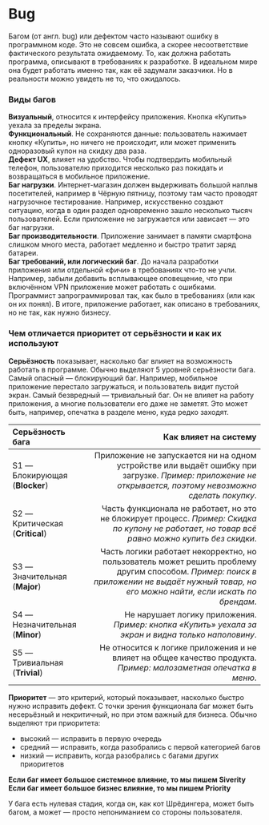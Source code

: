 # Bug
Багом (от англ. bug) или дефектом часто называют ошибку в программном коде. Это не совсем ошибка, а скорее несоответствие фактического результата ожидаемому. То, как должна работать программа, описывают в требованиях к разработке. В идеальном мире она будет работать именно так, как её задумали заказчики. Но в реальности можно увидеть не то, что ожидалось.   
###  Виды багов  
**Визуальный**, относится к интерфейсу приложения. Кнопка «Купить» уехала за пределы экрана.   
**Функциональный**. Не сохраняются данные: пользователь нажимает кнопку «Купить», но ничего не происходит, или может применить одноразовый купон на скидку два раза.  
**Дефект UX**, влияет на удобство. Чтобы подтвердить мобильный телефон, пользователю приходится несколько раз покидать и возвращаться в мобильное приложение.   
**Баг нагрузки**. Интернет-магазин должен выдерживать большой наплыв посетителей, например в Чёрную пятницу, поэтому там часто проводят нагрузочное тестирование. Например, искусственно создают ситуацию, когда в один раздел одновременно зашло несколько тысяч пользователей. Если приложение не загружается или зависает — это баг нагрузки.    
**Баг производительности**. Приложение занимает в памяти смартфона слишком много места, работает медленно и быстро тратит заряд батареи.    
**Баг требований, или логический баг**. До начала разработки приложения или отдельной «фичи» в требованиях что-то не учли. Например, забыли добавить всплывающее оповещение, что при включённом VPN приложение может работать с ошибками. Программист запрограммировал так, как было в требованиях (или как он их понял). В итоге, приложение работает, как описано в требованиях, но не так, как нужно бизнесу.  
### Чем отличается приоритет от серьёзности и как их используют   
**Серьёзность** показывает, насколько баг влияет на возможность работать в программе. Обычно выделяют 5 уровней серьёзности бага. Самый опасный — блокирующий баг. Например, мобильное приложение перестало загружаться, и пользователь видит пустой экран. Самый безвредный — тривиальный баг. Он не влияет на работу приложения, а многие пользователи его даже не заметят. Это может быть, например, опечатка в разделе меню, куда редко заходят.   

Серьёзность бага | Как влияет на систему
:--------|---------:
S1 — Блокирующая (**Blocker**)  | Приложение не запускается ни на одном устройстве или выдаёт ошибку при загрузке.   *Пример: приложение не открывается, поэтому невозможно сделать покупку*.  
S2 — Критическая (**Critical**) | Часть функционала не работает, но это не блокирует процесс. *Пример: Скидка по купону не работает, но товар всё равно можно купить без скидки*.  
S3 — Значительная (**Major**)   | Часть логики работает некорректно, но пользователь может решить проблему другим способом. *Пример: поиск в приложении не выдаёт нужный товар, но его можно найти, если искать по брендам*.
S4 — Незначительная (**Minor**) | Не нарушает логику приложения. *Пример: кнопка «Купить» уехала за экран и видна только наполовину*.
S5 — Тривиальная (**Trivial**)  | Не относится к логике приложения и не влияет на общее качество продукта. *Пример: малозаметная опечатка в меню*.

**Приоритет** — это критерий, который показывает, насколько быстро нужно исправить дефект. С точки зрения функционала баг может быть несерьёзный и некритичный, но при этом важный для бизнеса. Обычно выделяют три приоритета:  
- высокий — исправить в первую очередь  
- средний — исправить, когда разобрались с первой категорией багов   
- низкий — исправить, когда разобрались с багами других приоритетов   

**Если баг имеет большое системное влияние, то мы пишем Siverity**  
**Если баг имеет большое бизнес влияние, то мы пишем Priority**  

У бага есть нулевая стадия, когда он, как кот Шрёдингера, может быть багом, а может — просто непониманием со стороны пользователя.
